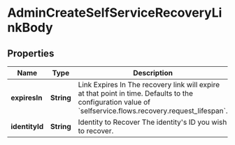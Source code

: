 

# AdminCreateSelfServiceRecoveryLinkBody


## Properties

| Name | Type | Description | Notes |
|------------ | ------------- | ------------- | -------------|
|**expiresIn** | **String** | Link Expires In  The recovery link will expire at that point in time. Defaults to the configuration value of &#x60;selfservice.flows.recovery.request_lifespan&#x60;. |  [optional] |
|**identityId** | **String** | Identity to Recover  The identity&#39;s ID you wish to recover. |  |



